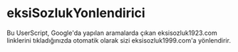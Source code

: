 # eksiSozlukYonlendirici
Bu UserScript, Google'da yapılan aramalarda çıkan eksisozluk1923.com linklerini tıkladığınızda otomatik olarak sizi eksisozluk1999.com'a yönlendirir.

